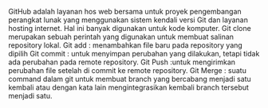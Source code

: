 GitHub adalah layanan hos web bersama untuk proyek pengembangan perangkat lunak yang menggunakan sistem kendali versi Git dan layanan hosting internet. Hal ini banyak digunakan untuk kode komputer. 
Git clone merupakan sebuah perintah yang digunakan untuk membuat salinan repository lokal.
Git add : menambahkan file baru pada repository yang dipilih
Git commit : untuk menyimpan perubahan yang dilakukan, tetapi tidak ada perubahan pada remote repository.
Git Push :untuk mengirimkan perubahan file setelah di commit ke remote repository.
Git Merge : suatu command dalam git untuk membuat branch yang bercabang menjadi satu kembali atau dengan kata lain mengintegrasikan kembali branch tersebut menjadi satu.